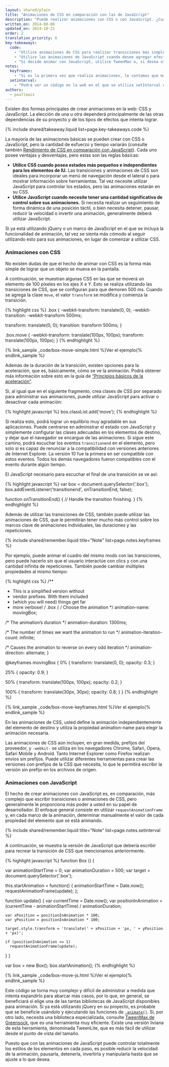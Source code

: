 ```yaml
---
layout: shared/plain
title: "Animaciones de CSS en comparación con las de JavaScript"
description: "Puede realizar animaciones con CSS o con JavaScript. ¿Cuál debe utilizar y por qué?"
written_on: 2014-08-08
updated_on: 2014-10-21
order: 2
translation_priority: 0
key-takeaways:
  code:
    - "Utilice animaciones de CSS para realizar transiciones más simples de “una sola acción”, como alternar los estados de los elementos de la IU."
    - "Utilice las animaciones de JavaScript cuando desee agregar efectos avanzados como rebotes, detenciones, pausas, rebobinados o disminuciones de velocidad."
    - "Si decide animar con JavaScript, utilice TweenMax o, si desea utilizar una solución más liviana, TweenLite."
notes:
  keyframes:
    - "Si es la primera vez que realiza animaciones, le contamos que marcos clave es un nombre que se utilizaba anteriormente en las animaciones realizadas a mano. Los animadores creaban marcos específicos para una parte de la acción, llamados marcos clave, en los que capturaban acciones como la parte más extrema de algún movimiento, y luego dibujaban todos los marcos individuales entre los marcos clave. En la actualidad, tenemos un proceso similar para las animaciones de CSS, en el que le indicamos al navegador los valores de las propiedades de CSS que se deben tener en determinados puntos y, luego, el navegador completa los espacios vacíos."
  setinterval:
    - "Podrá ver un código en la web en el que se utiliza setInterval o setTimeout para las animaciones. Esta no es una buena idea, ya que la animación no se sincronizará a la frecuencia de actualización de la pantalla, y es muy probable que se produzcan sacudidas y saltos. Siempre debe evitar utilizar este código y, en su lugar, utilizar requestAnimationFrame, el cual está sincronizado adecuadamente."
authors:
  - paullewis
---
```

<p class="intro">
  Existen dos formas principales de crear animaciones en la web: CSS y JavaScript. La elección de una u otra dependerá principalmente de las otras dependencias de su proyecto y de los tipos de efectos que intenta lograr.
</p>

{% include shared/takeaway.liquid list=page.key-takeaways.code %}

La mayoría de las animaciones básicas se pueden crear con CSS o JavaScript, pero la cantidad de esfuerzo y tiempo variarán (consulte también [Rendimiento de CSS en comparación con JavaScript]({{site.fundamentals}}/look-and-feel/animations/animations-and-performance.html#css-vs-javascript-performance)). Cada uno posee ventajas y desventajas, pero estas son las reglas básicas:

* **Utilice CSS cuando posea estados más pequeños e independientes para los elementos de IU.** Las transiciones y animaciones de CSS son ideales para incorporar un menú de navegación desde el lateral o para mostrar información sobre herramientas. Tal vez necesite utilizar JavaScript para controlar los estados, pero las animaciones estarán en su CSS.
* **Utilice JavaScript cuando necesite tener una cantidad significativa de control sobre sus animaciones.** Si necesita realizar un seguimiento de forma dinámica de una posición táctil, o bien necesita detener, pausar, reducir la velocidad o invertir una animación, generalmente deberá utilizar JavaScript.

Si ya está utilizando jQuery o un marco de JavaScript en el que se incluya la funcionalidad de animación, tal vez se sienta más cómodo al seguir utilizando esto para sus animaciones, en lugar de comenzar a utilizar CSS.

### Animaciones con CSS

No existen dudas de que el hecho de animar con CSS es la forma más simple de lograr que un objeto se mueva en la pantalla.

A continuación, se muestran algunas CSS en las que se moverá un elemento de 100 píxeles en los ejes X e Y. Esto se realiza utilizando las transiciones de CSS, que se configuran para que demoren 500 ms. Cuando se agrega la clase `move`, el valor `transform` se modifica y comienza la transición.

{% highlight css %}
.box {
  -webkit-transform: translate(0, 0);
  -webkit-transition: -webkit-transform 500ms;

  transform: translate(0, 0);
  transition: transform 500ms;
}

.box.move {
  -webkit-transform: translate(100px, 100px);
  transform: translate(100px, 100px);
}
{% endhighlight %}

{% link_sample _code/box-move-simple.html %}Ver el ejemplo{% endlink_sample %}

Además de la duración de la transición, existen opciones para la aceleración, que es, básicamente, cómo se ve la animación. Podrá obtener más información sobre esto en la guía de [“Principios básicos de la aceleración”](the-basics-of-easing.html).

Si, al igual que en el siguiente fragmento, crea clases de CSS por separado para administrar sus animaciones, puede utilizar JavaScript para activar o desactivar cada animación:

{% highlight javascript %}
box.classList.add('move');
{% endhighlight %}

Si realiza esto, podrá lograr un equilibrio muy agradable en sus aplicaciones. Puede centrarse en administrar el estado con JavaScript y simplemente configurar las clases adecuadas en los elementos de destino, y dejar que el navegador se encargue de las animaciones. Si sigue este camino, podrá escuchar los eventos `transitionend` en el elemento, pero solo si es capaz de renunciar a la compatibilidad con versiones anteriores de Internet Explorer. La versión 10 fue la primera en ser compatible con estos eventos. Todos los demás navegadores fueron compatibles con el evento durante algún tiempo.

El JavaScript necesario para escuchar el final de una transición se ve así:

{% highlight javascript %}
var box = document.querySelector('.box');
box.addEventListener('transitionend', onTransitionEnd, false);

function onTransitionEnd() {
  // Handle the transition finishing.
}
{% endhighlight %}

Además de utilizar las transiciones de CSS, también puede utilizar las animaciones de CSS, que le permitirán tener mucho más control sobre los marcos clave de animaciones individuales, las duraciones y las repeticiones.

{% include shared/remember.liquid title="Note" list=page.notes.keyframes %}

Por ejemplo, puede animar el cuadro del mismo modo con las transiciones, pero puede hacerlo sin que el usuario interactúe con clics y con una cantidad infinita de repeticiones. También puede cambiar múltiples propiedades al mismo tiempo:

{% highlight css %}
/**
 * This is a simplified version without
 * vendor prefixes. With them included
 * (which you will need) things get far
 * more verbose!
 */
.box {
  /* Choose the animation */
  animation-name: movingBox;

  /* The animation’s duration */
  animation-duration: 1300ms;

  /* The number of times we want
      the animation to run */
  animation-iteration-count: infinite;

  /* Causes the animation to reverse
      on every odd iteration */
  animation-direction: alternate;
}

@keyframes movingBox {
  0% {
    transform: translate(0, 0);
    opacity: 0.3;
  }

  25% {
    opacity: 0.9;
  }

  50% {
    transform: translate(100px, 100px);
    opacity: 0.2;
  }

  100% {
    transform: translate(30px, 30px);
    opacity: 0.8;
  }
}
{% endhighlight %}

{% link_sample _code/box-move-keyframes.html %}Ver el ejemplo{% endlink_sample %}

En las animaciones de CSS, usted define la animación independientemente del elemento de destino y utiliza la propiedad animation-name para elegir la animación necesaria.

Las animaciones de CSS aún incluyen, en gran medida, prefijos del proveedor, y `-webkit-` se utiliza en los navegadores Chrome, Safari, Opera, Safari Mobile y Android. Tanto Internet Explorer como Firefox realizan envíos sin prefijos. Puede utilizar diferentes herramientas para crear las versiones con prefijos de la CSS que necesita, lo que le permitirá escribir la versión sin prefijo en los archivos de origen.

### Animaciones con JavaScript

El hecho de crear animaciones con JavaScript es, en comparación, más complejo que escribir transiciones o animaciones de CSS, pero generalmente le proporciona más poder a usted en su papel de desarrollador. El enfoque general consiste en utilizar `requestAnimationFrame` y, en cada marco de la animación, determinar manualmente el valor de cada propiedad del elemento que se está animando.

{% include shared/remember.liquid title="Note" list=page.notes.setinterval %}

A continuación, se muestra la versión de JavaScript que debería escribir para recrear la transición de CSS que mencionamos anteriormente.

{% highlight javascript %}
function Box () {

  var animationStartTime = 0;
  var animationDuration = 500;
  var target = document.querySelector('.box');

  this.startAnimation = function() {
    animationStartTime = Date.now();
    requestAnimationFrame(update);
  };

  function update() {
    var currentTime = Date.now();
    var positionInAnimation = (currentTime - animationStartTime) / animationDuration;

    var xPosition = positionInAnimation * 100;
    var yPosition = positionInAnimation * 100;

    target.style.transform = 'translate(' + xPosition + 'px, ' + yPosition + 'px)';

    if (positionInAnimation <= 1)
      requestAnimationFrame(update);
  }
}

var box = new Box();
box.startAnimation();
{% endhighlight %}

{% link_sample _code/box-move-js.html %}Ver el ejemplo{% endlink_sample %}

Este código se torna muy complejo y difícil de administrar a medida que intenta expandirlo para abarcar más casos, por lo que, en general, se beneficiará si elige una de las tantas bibliotecas de JavaScript disponibles para animación. Si ya está utilizando jQuery en su proyecto, es probable que se beneficie usándolo y ejecutando las funciones de [`.animate()`](http://api.jquery.com/animate/). Si, por otro lado, necesita una biblioteca especializada, consulte [TweenMax de Greensock](https://github.com/greensock/GreenSock-JS/tree/master/src/minified), que es una herramienta muy eficiente. Existe una versión liviana de esta herramienta, denominada TweenLite, que es más fácil de utilizar desde el punto de vista del tamaño.

Puesto que con las animaciones de JavaScript puede controlar totalmente los estilos de los elementos en cada paso, es posible reducir la velocidad de la animación, pausarla, detenerla, invertirla y manipularla hasta que se ajuste a lo que desea.


